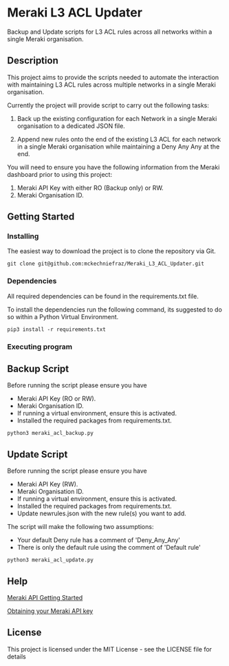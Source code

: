 # Meraki L3 ACL Updater

Backup and Update scripts for L3 ACL rules across all networks within a single Meraki organisation.

## Description

This project aims to provide the scripts needed to automate the interaction with maintaining L3 ACL rules across multiple networks in a single Meraki organisation. 

Currently the project will provide script to carry out the following tasks:

1. Back up the existing configuration for each Network in a single Meraki organisation to a dedicated JSON file.

2. Append new rules onto the end of the existing L3 ACL for each network in a single Meraki organisation while maintaining a Deny Any Any at the end.

You will need to ensure you have the following information from the Meraki dashboard prior to using this project:
1. Meraki API Key with either RO (Backup only) or RW.
2. Meraki Organisation ID.

## Getting Started

### Installing

The easiest way to download the project is to clone the repository via Git.
```
git clone git@github.com:mckechniefraz/Meraki_L3_ACL_Updater.git
```


### Dependencies

All required dependencies can be found in the requirements.txt file.

To install the dependencies run the following command, its suggested to do so within a Python Virtual Environment. 

```
pip3 install -r requirements.txt
```

### Executing program
## Backup Script
Before running the script please ensure you have

* Meraki API Key (RO or RW).
* Meraki Organisation ID.
* If running a virtual environment, ensure this is activated.
* Installed the required packages from requirements.txt.

```
python3 meraki_acl_backup.py
```

## Update Script
Before running the script please ensure you have

* Meraki API Key (RW).
* Meraki Organisation ID.
* If running a virtual environment, ensure this is activated.
* Installed the required packages from requirements.txt.
* Update newrules.json with the new rule(s) you want to add.

The script will make the following two assumptions:
* Your default Deny rule has a comment of 'Deny_Any_Any'
* There is only the default rule using the comment of 'Default rule'

```
python3 meraki_acl_update.py
```


## Help

[Meraki API Getting Started](https://developer.cisco.com/meraki/api-latest/#!getting-started)

[Obtaining your Meraki API key](https://developer.cisco.com/meraki/api-latest/#!authorization/obtaining-your-meraki-api-key)


## License

This project is licensed under the MIT License - see the LICENSE file for details